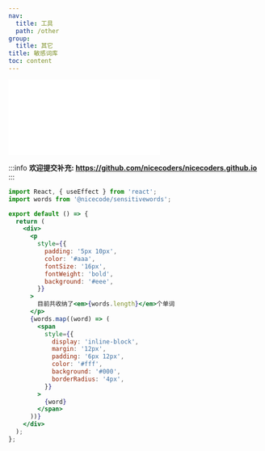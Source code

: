 ```yaml
---
nav:
  title: 工具
  path: /other
group:
  title: 其它
title: 敏感词库
toc: content
---
```


<embed src="../readme.md"></embed>

:::info
  <strong>欢迎提交补充: <a>https://github.com/nicecoders/nicecoders.github.io</a></strong>
:::

```jsx
import React, { useEffect } from 'react';
import words from '@nicecode/sensitivewords';

export default () => {
  return (
    <div>
      <p
        style={{
          padding: '5px 10px',
          color: '#aaa',
          fontSize: '16px',
          fontWeight: 'bold',
          background: '#eee',
        }}
      >
        目前共收纳了<em>{words.length}</em>个单词
      </p>
      {words.map((word) => (
        <span
          style={{
            display: 'inline-block',
            margin: '12px',
            padding: '6px 12px',
            color: '#fff',
            background: '#000',
            borderRadius: '4px',
          }}
        >
          {word}
        </span>
      ))}
    </div>
  );
};
```
